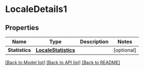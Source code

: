 # LocaleDetails1

## Properties

Name | Type | Description | Notes
------------ | ------------- | ------------- | -------------
**Statistics** | [**LocaleStatistics**](locale_statistics.md) |  | [optional] 

[[Back to Model list]](../README.md#documentation-for-models) [[Back to API list]](../README.md#documentation-for-api-endpoints) [[Back to README]](../README.md)


